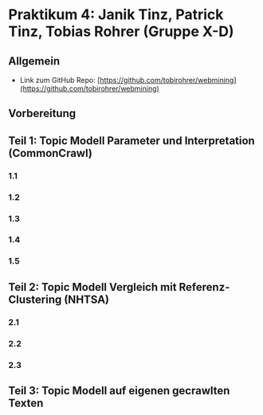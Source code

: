 # Praktikum 4: Janik Tinz, Patrick Tinz, Tobias Rohrer (Gruppe X-D)

## Allgemein
* Link zum GitHub Repo: [https://github.com/tobirohrer/webmining](https://github.com/tobirohrer/webmining)

## Vorbereitung


## Teil 1: Topic Modell Parameter und Interpretation (CommonCrawl)

### 1.1    


### 1.2 


### 1.3 


### 1.4


### 1.5 


## Teil 2: Topic Modell Vergleich mit Referenz-Clustering (NHTSA)

### 2.1    


### 2.2 


### 2.3 

## Teil 3: Topic Modell auf eigenen gecrawlten Texten
 
